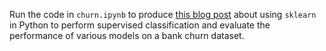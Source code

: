 Run the code in `churn.ipynb` to produce [this blog post](https://trgrimm.github.io/posts/2024/09/churn_sklearn) about using `sklearn` in Python to perform supervised classification and evaluate the performance of various models on a bank churn dataset.
